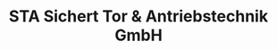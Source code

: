 ---
title: "STA Sichert Tor & Antriebstechnik GmbH"
url: /buechenbach/sta-sichert-tor-und-antriebstechnik-gmbh/
shop: Türen
---